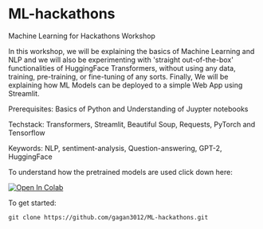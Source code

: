 # ML-hackathons
Machine Learning for Hackathons Workshop

In this workshop, we will be explaining the basics of Machine Learning and NLP and we will also be experimenting with 'straight out-of-the-box' functionalities of HuggingFace Transformers, without using any data, training, pre-training, or fine-tuning of any sorts. Finally, We will be explaining how ML Models can be deployed to a simple Web App using Streamlit.

Prerequisites: Basics of Python and Understanding of Juypter notebooks

Techstack: Transformers, Streamlit, Beautiful Soup, Requests, PyTorch and Tensorflow

Keywords: NLP, sentiment-analysis, Question-answering, GPT-2, HuggingFace

To understand how the pretrained models are used click down here:

[![Open In Colab](https://colab.research.google.com/assets/colab-badge.svg)](https://colab.research.google.com/github/gagan3012/ML-hackathons/blob/master/notebooks/Notebook_1.ipynb)


To get started:

```shell script
git clone https://github.com/gagan3012/ML-hackathons.git

